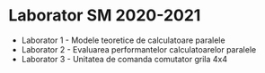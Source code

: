 # Laborator SM 2020-2021

* Laborator 1 - Modele teoretice de calculatoare paralele
* Laborator 2 - Evaluarea performantelor calculatoarelor paralele
* Laborator 3 - Unitatea de comanda comutator grila 4x4
